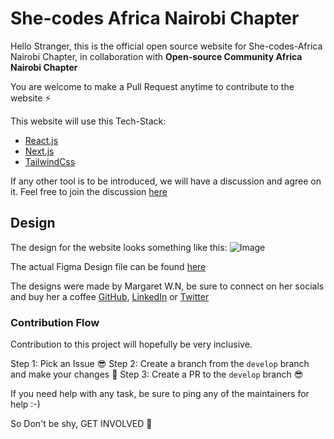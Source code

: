 # She-codes Africa Nairobi Chapter

Hello Stranger, this is the official open source website for She-codes-Africa Nairobi Chapter, in collaboration with **Open-source Community Africa Nairobi Chapter**

You are welcome to make a Pull Request anytime to contribute to the website ⚡

This website will use this Tech-Stack:

- [React.js](https://beta.reactjs.org/)
- [Next.js](https://nextjs.org/)
- [TailwindCss](https://tailwindcss.com/)

If any other tool is to be introduced, we will have a discussion and agree on it. Feel free to join the discussion [here]()

## Design

The design for the website looks something like this:
![Image](public%5Cshe-codes.png)

The actual Figma Design file can be found [here](https://www.figma.com/file/PdCJdQHmyhjKSSy6dgHMut/She-Codes-Africa-Nairobi?node-id=0%3A1)

The designs were made by Margaret W.N, be sure to connect on her socials and buy her a coffee [GitHub](https://github.com/M-Tee/), [LinkedIn](https://www.linkedin.com/in/margaret-wambui-481042187/) or [Twitter](https://twitter.com/margytom_)

### Contribution Flow

Contribution to this project will hopefully be very inclusive.

Step 1: Pick an Issue 😎
Step 2: Create a branch from the `develop` branch and make your changes 🌿
Step 3: Create a PR to the `develop` branch 😎

If you need help with any task, be sure to ping any of the maintainers for help :-)

So Don't be shy, GET INVOLVED 🥳